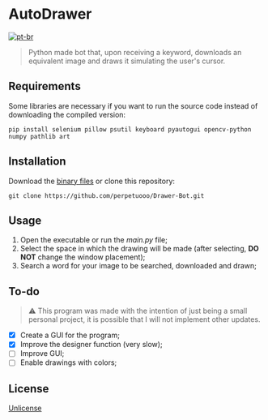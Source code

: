 # AutoDrawer
[![pt-br](https://img.shields.io/badge/lang-pt--br-green.svg)](README.PT-BR.md)
> Python made bot that, upon receiving a keyword, downloads an equivalent image and draws it simulating the user's cursor.

## Requirements
Some libraries are necessary if you want to run the source code instead of downloading the compiled version:
```
pip install selenium pillow psutil keyboard pyautogui opencv-python numpy pathlib art
```
## Installation
Download the [binary files](https://github.com/perpetuooo/Drawer-Bot/releases) or clone this repository:
```
git clone https://github.com/perpetuooo/Drawer-Bot.git
```
## Usage
1. Open the executable or run the *main.py* file;
2. Select the space in which the drawing will be made (after selecting, **DO NOT** change the window placement);
3. Search a word for your image to be searched, downloaded and drawn;

## To-do
>⚠ This program was made with the intention of just being a small personal project, it is possible that I will not implement other updates.
 - [x] Create a GUI for the program;
 - [x] Improve the designer function (very slow);
 - [ ] Improve GUI;
 - [ ] Enable drawings with colors; 
 
 ## License
 [Unlicense](LICENSE.md)
